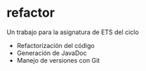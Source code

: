 # refactor
Un trabajo para la asignatura de ETS del ciclo

- Refactorización del código
- Generación de JavaDoc
- Manejo de versiones con Git
